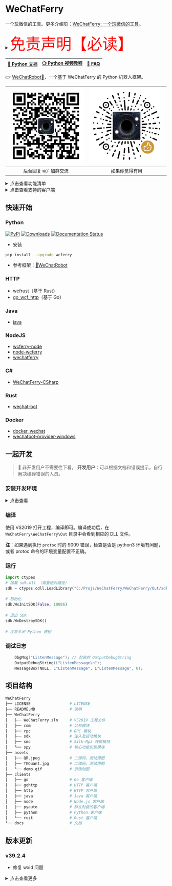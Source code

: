 # WeChatFerry

一个玩微信的工具。更多介绍见：[WeChatFerry: 一个玩微信的工具](https://mp.weixin.qq.com/s/CGLfSaNDy8MyuyPWGjGJ7w)。

<details><summary><font color="red" size="12">免责声明【必读】</font></summary>

本工具仅供学习和技术研究使用，不得用于任何商业或非法行为，否则后果自负。

本工具的作者不对本工具的安全性、完整性、可靠性、有效性、正确性或适用性做任何明示或暗示的保证，也不对本工具的使用或滥用造成的任何直接或间接的损失、责任、索赔、要求或诉讼承担任何责任。

本工具的作者保留随时修改、更新、删除或终止本工具的权利，无需事先通知或承担任何义务。

本工具的使用者应遵守相关法律法规，尊重微信的版权和隐私，不得侵犯微信或其他第三方的合法权益，不得从事任何违法或不道德的行为。

本工具的使用者在下载、安装、运行或使用本工具时，即表示已阅读并同意本免责声明。如有异议，请立即停止使用本工具，并删除所有相关文件。

</details>

|[📖 Python 文档](https://wechatferry.readthedocs.io/)|[📺 Python 视频教程](https://mp.weixin.qq.com/s/APdjGyZ2hllXxyG_sNCfXQ)|[🙋 FAQ](https://mp.weixin.qq.com/s/Y2Q37VYV730Iu9TrgiCmCw)|
|:-:|:-:|:-:|

👉 [WeChatRobot🤖](https://github.com/lich0821/WeChatRobot)，一个基于 WeChatFerry 的 Python 机器人框架。

|![碲矿](assets/TEQuant.jpg)|![赞赏](assets/QR.jpeg)|
|:-:|:-:|
|后台回复 `WCF` 加群交流|如果你觉得有用|

<details><summary>点击查看功能清单</summary>

* 查询登录状态
* 获取登录账号信息
* 获取消息类型
* 获取联系人
* 获取可查询数据库
* 获取数据库所有表
* 获取语音消息
* 发送文本消息（可 @）
* 发送图片消息
* 发送文件消息
* 发送卡片消息
* 发送 GIF 消息
* 拍一拍群友
* 转发消息
* 开启接收消息
* 关闭接收消息
* 查询数据库
* 获取朋友圈消息
* 下载图片、视频、文件
* 解密图片
* 添加群成员
* 删除群成员
* 邀请群成员

</details>

<details><summary>点击查看支持的客户端</summary>

* Python
* HTTP
* NodeJS

</details>

## 快速开始
### Python
[![PyPi](https://img.shields.io/pypi/v/wcferry.svg)](https://pypi.python.org/pypi/wcferry) [![Downloads](https://static.pepy.tech/badge/wcferry)](https://pypi.python.org/pypi/wcferry) [![Documentation Status](https://readthedocs.org/projects/wechatferry/badge/?version=latest)](https://wechatferry.readthedocs.io/zh/latest/?badge=latest)

* 安装
```sh
pip install --upgrade wcferry
```

* 参考框架：[🤖WeChatRobot](https://github.com/lich0821/WeChatRobot)

### HTTP
* [wcfrust](https://github.com/lich0821/wcf-client-rust)（基于 Rust）
* [go_wcf_http](clients/go_wcf_http/README.MD)（基于 Go）

### Java
* [java](clients/java/README.MD)

### NodeJS
* [wcferry-node](https://github.com/dr-forget/wcferry-node)
* [node-wcferry](https://github.com/stkevintan/node-wcferry)
* [wechatferry](https://github.com/wechatferry/wechatferry)

### C#
* [WeChatFerry-CSharp](https://github.com/send010/WeChatFerry-CSharp)

### Rust
* [wechat-bot](https://github.com/CliffHan/wechat-bot)

### Docker
* [docker_wechat](https://github.com/Saroth/docker_wechat)
* [wechatbot-provider-windows](https://github.com/danni-cool/wechatbot-provider-windows)

## 一起开发

> 🚫 非开发用户不需要往下看。
> **开发用户**：可以根据文档和错误提示，自行解决编译错误的人员。

### 安装开发环境

<details><summary>点击查看</summary>

#### 安装 vcpkg

* 安装，参考[Vcpkg: 总览](https://github.com/microsoft/vcpkg/blob/master/README_zh_CN.md)。

```sh
cd C:\Tools
git clone https://github.com/microsoft/vcpkg
.\vcpkg\bootstrap-vcpkg.bat
```

* 添加全局配置：
环境变量增加 `vcpkg` 所在路径（本项目为：`C:\Tools\vcpkg`）。

#### 安装相关组件

```sh
vcpkg install protobuf[zlib]:x64-windows-static
vcpkg install spdlog:x64-windows-static
vcpkg install nng:x64-windows-static
vcpkg install magic-enum:x64-windows-static
vcpkg install minhook:x64-windows-static
vcpkg integrate install
```

安装完毕后，需要配置 protoc 的环境变量，并确保在命令行下可用，protoc 的路径在 `<vcpkg_install_path>\installed\x86-windows-static\tools\protobuf`

#### 安装 VS2019

#### 安装 Python3

通过微软商店或者 python.org 自行下载均可，注意配置好环境变量，确保 `python3` 在命令行下可用。

安装依赖：
```sh
pip install grpcio-tools==1.48.2
```

</details>

### 编译

使用 VS2019 打开工程，编译即可。编译成功后，在 `WeChatFerry\WeChatFerry\Out` 目录中会看到相应的 DLL 文件。

**注**：如果遇到执行 `protoc` 时的 9009 错误，检查是否是 python3 环境有问题，或者 protoc 命令的环境变量配置不正确。

### 运行
```py
import ctypes
# 加载 sdk.dll （需要绝对路径）
sdk = ctypes.cdll.LoadLibrary("C:/Projs/WeChatFerry/WeChatFerry/Out/sdk.dll")

# 初始化
sdk.WxInitSDK(False, 10086)

# 退出 SDK
sdk.WxDestroySDK()

# 注意关闭 Python 进程
```

### 调试日志
```c
    DbgMsg("ListenMessage"); // 封装的 OutputDebugString
    OutputDebugString(L"ListenMessage\n");
    MessageBox(NULL, L"ListenMessage", L"ListenMessage", 0);
```

## 项目结构

```sh
WeChatFerry
├── LICENSE                 # LICENSE
├── README.MD               # 说明
├── WeChatFerry
│   ├── WeChatFerry.sln     # VS2019 工程文件
│   ├── com                 # 公共模块
│   ├── rpc                 # RPC 模块
│   ├── sdk                 # 注入及启动模块
│   ├── smc                 # Silk-Mp3 转换模块
│   └── spy                 # 核心功能实现模块
├── assets
│   ├── QR.jpeg             # 二维码，测试用图
│   ├── TEQuant.jpg         # 二维码，测试用图
│   └── demo.gif            # 示例动图
├── clients
│   ├── go                  # Go 客户端
│   ├── gohttp              # HTTP 客户端
│   ├── http                # HTTP 客户端
│   ├── java                # Java 客户端
│   ├── node                # Node.js 客户端
│   ├── pyauto              # 群友封装的客户端
│   ├── python              # Python 客户端
│   └── rust                # Rust 客户端
└── docs                    # 文档

```

## 版本更新

### v39.2.4

* 修复 wxid 问题

<details><summary>点击查看更多</summary>

客户端越来越多了，版本号开始混乱，所以重新定义了版本号：`w.x.y.z`。

其中：
* `w` 是微信的大版本号，如 `37` (3.7.a.a), `38` (3.8.a.a), `39` (3.9.a.a)
* `x` 是适配的微信的小版本号，从 0 开始
* `y` 是 `WeChatFerry` 的版本，从 0 开始
* `z` 是各客户端的版本，从 0 开始

### v39.2.3

* 实现发送 GIF

### v39.2.2

* 修复开启、停止接收消息失败问题

### v39.2.1

* 实现了好多功能（见功能清单）

### v39.2.0

* 开始适配 `3.9.10.27`
* 实现检查登录状态
* 实现获取登录账号信息（wxid、昵称、手机号、数据目录）
* 实现获取消息类型
* 实现开启接收消息
* 实现停止接收消息
* 实现发送文本消息（可 @）
* 实现发送图片消息

### v39.1.0 (2024.04.19)

* 适配 x64 环境
* 重构项目
* 开始适配 `3.9.10.19`

</details>
